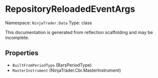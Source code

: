 # RepositoryReloadedEventArgs

Namespace: `NinjaTrader.Data`
Type: class

This documentation is generated from reflection scaffolding and may be incomplete.

## Properties
- `BuiltFromPeriodType` (BarsPeriodType)
- `MasterInstrument` (NinjaTrader.Cbi.MasterInstrument)
